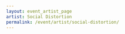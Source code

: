 ```yaml
---
layout: event_artist_page
artist: Social Distortion
permalink: /event/artist/social-distortion/
---
```



